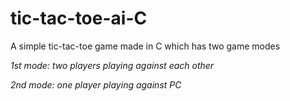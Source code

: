 # tic-tac-toe-ai-C
 A simple tic-tac-toe game made in C which has two game modes

 *1st mode: two players playing against each other*
 
 *2nd mode: one player playing against PC*
